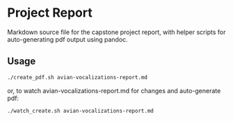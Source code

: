 # Project Report

Markdown source file for the capstone project report, with helper scripts for auto-generating pdf output using pandoc. 

## Usage

```sh
./create_pdf.sh avian-vocalizations-report.md
```
or, to watch avian-vocalizations-report.md for changes and auto-generate pdf:
```sh
./watch_create.sh avian-vocalizations-report.md
```
